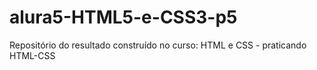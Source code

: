 # alura5-HTML5-e-CSS3-p5
  Repositório do resultado construído no curso: HTML e CSS - praticando HTML-CSS
